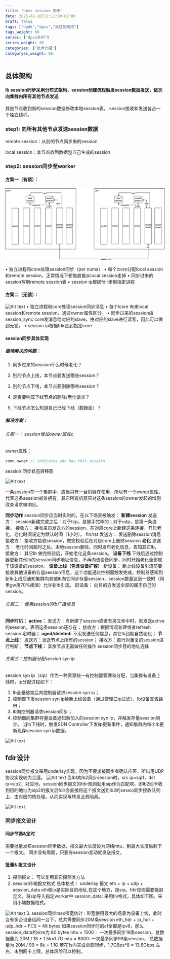 ```yaml
---
title: "dpvs session 同步"
date: 2025-02-18T11:11:00+08:00
draft: false
tags: ["dpdk","dpvs","高性能网络"]
tags_weight: 66
series: ["dpvs系列"]
series_weight: 96
categories: ["技术介绍"]
categoryes_weight: 96
---
```


## 总体架构

#### lb session同步采用分布式架构，session创建流程触发session数据发送，依次向集群内所有其他节点发送

其他节点收到新的session数据修改本地session表。
session接收和发送各占一个独立线程。

### step1: 向所有其他节点发送session数据

remote session：从别的节点同步来的session

local session：本节点收到数据包自己生成的session

### step2: session同步至worker

#### 方案一（有锁）： 
![Alt text](/img/dpvs/session同步有锁.png)

•	独立进程和core处理session同步（per numa）
•	每个lcore分配local session和remote session，正常情况下都能直接从local session走掉
•	同步过来的session写到remote session表
•	session ip根据fdir走到指定进程

#### 方案二（无锁）： 
![Alt text](/img/dpvs/ssession同步无锁.png)
•	独立进程和core处理session同步消息
•	每个lcore 有来local session和remote session，通过owner属性区分。
•	同步过来的session由session_sync core发消息给对应的slave，由对应的slave进行读写，因此可以做到无锁。
•	session ip根据fdir走到指定core

#### session同步具体实现 

##### 亟待解决的问题：

1. 同步过来的session什么时候老化？

2. 别的节点上线，本节点要发送哪些session？

3. 别的节点下线，本节点要删除哪些session？

4. 是否要响应下线节点的删除/老化请求？

5. 下线节点怎么知道自己已经下线（数据面）？

  

##### 解决方案：

###### 方案一： session增加owner属性c

owner属性：

```c
conn.owner // indicates who has this session
```

session 同步状态转移图

![Alt text](/img/dpvs/ssession同步状态转移.png)

一条session在一个集群中，应当只有一台机器在使用，所以有一个owner属性，代表这条session被谁拥有，其它所有机器只对这条session的owner发起的增删改查请求做响应。

**同步动作**
session同步应当时实时的。在以下场景被触发：
**新建session**
发送方：
    session新建完成之后：对于tcp，是握手完毕的；对于udp，是第一条连接。
接收方：
   接收来自发送方的session，在对应core上新建这条连接，开启老化，老化时间设定为默认时间（1小时）。
fin/rst
发送方：
    发送删除session消息
接收方：
   接收方接收session，做完校验后在对应core上删除session
**老化**
发送方：
    老化时间超时之后，本地session删除，同时发布老化信息，告知其它lb，
接收方：
    其它lb 做完校验后，开始老化这条session。
**设备下线**
下线后通过控制器更新其他lb的session同步地址信息，不再向该设备同步，同时开始老化全部属于该设备的session。
**设备上线（包含设备扩容）**
新设备：
    新上线设备引流前要接收其他设备的存量session信息，这个功能通过控制器触发完成，控制器感知到新lb上线后通知集群内其他lb向它同步存量session，session数量达到一致时（阿里gw用70%阈值）允许新lb引流。
旧设备：
   向目的方发送全部的属于自己的session。

###### 方案二： 使用session的lb广播信息

**同步时机：**
**active：**
   发送方：当新建了session或者有报文命中时，就发送active的session，表明这条session还存在；
   接收方：根据情况新建或者refresh session 定时器；
**aged/deleted:**
   不用发送任何信息，其它lb到期自然老化；
**节点上线：**
  发送方：发送节点上所有的session；
  接收方：自行对重复的session进行判断；
**节点下线：**
  其余节点无需做任何操作
session同步目的地址选择

###### 方案三：控制器分配session syn ip

session syn ip（sip）作为一种资源统一有控制器管理和分配，当集群有设备上线时，ip分配过程如下：

1. lb全量结束后向控制器请求session syn ip；
2. 控制器下发session syn ip给新上线设备（通过管理口ip过滤），lb设备宣告路由；
3. lb向控制器请求session同步；
4. 控制器向集群存量设备通知新加入的session syn ip，并触发存量session同步。
   当lb下线时，触发SDN Controller下发lip更新事件，通知集群内每个lb更新现存session syn ip数据。

![Alt text](/img/dpvs/ssession同步控制器.png)

## fdir设计

session同步报文采用underlay实现，因为不要求被同步者确认应答，所以用UDP协议实现较为合适。
![Alt text](/img/dpvs/ssession同步报文格式.png)
当lb1向lb2同步session时，src ip=sip1，dst ip=sip2，对应地，session同步报文的fdir规则就用sip作为匹配项，即lb2网卡收到目的地址为sip2的报文后fdir会直接将这个报文送到lb2的sessio同步接收队列上，由对应的核处理，从而实现与转发业务隔离。

![Alt text](/img/dpvs/ssession同步fdir.png)
### 同步报文设计

#### 同步节奏&定时

需要批量发布session同步数据，报文最大长度设为网络mtu，到最大长度后封下一个报文。
同步没有周期，只要有session变动就发送报文。

#### 批量& 报文设计

1.	探测报文： 可以复用其它探测类方法
2.	session传输报文格式
总体格式： underlay 报文 eth + ip + udp + session_data
eth和ip是实际目的地址,在这个地方，是sip。fdir规则需要提前定义，将sip导入指定worker中
session_data: 采用tlv格式，具体如下图。采用小端数据格式。 

![Alt text](/img/dpvs/ssession同步报文协议.png)
3.	session同步max带宽估计 : 带宽使用最大的场景为设备上线，此时会有多台设备给同一台下，总共需要同步20M条session
eth_hdr + ip_hdr + udp_hdr + FCS = 48 bytes 如果session同步时的af全都是ipv6，那么session_data的size为 80 bytes
mtu = 1500： 一次最多同步18条session，总数据量为 20M / 18 * 1.5k=1.7G
mtu = 8000: 一次最多同步99条session， 总数据量为 20M / 99 * 8k = 1.1G
若在1s内完成全部同步，1.7GBps*8 = 13.6Gbps 左右，未到网卡上限，总体风险可以控制。